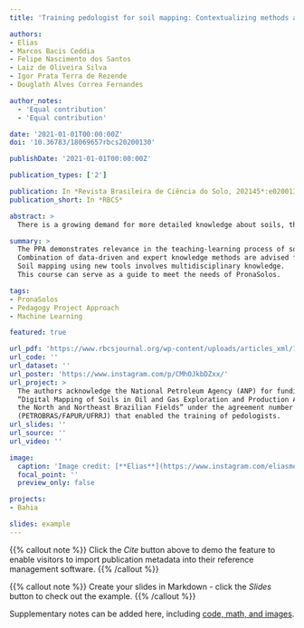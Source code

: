 ```yaml
---
title: 'Training pedologist for soil mapping: Contextualizing methods and its accuracy using the project pedagogy approach'

authors:
- Elias
- Marcos Bacis Ceddia
- Felipe Nascimento dos Santos
- Laiz de Oliveira Silva
- Igor Prata Terra de Rezende
- Douglath Alves Correa Fernandes

author_notes:
  - 'Equal contribution'
  - 'Equal contribution'

date: '2021-01-01T00:00:00Z'
doi: '10.36783/18069657rbcs20200130'

publishDate: '2021-01-01T00:00:00Z'

publication_types: ['2']

publication: In *Revista Brasileira de Ciência do Solo, 202145*:e0200130*
publication_short: In *RBCS*

abstract: >
  There is a growing demand for more detailed knowledge about soils, their functions, and connections with human activities and environmental services. In Brazil, where soil survey and mapping have been scarce since the 1990s, there is a remarkable sense of urgency. Recently, a national soil program was created (PronaSolos) to attend to the massive demand for soil information. PronaSolos is an effort to return to the systematic soil mapping of the national territory, which requires many pedologists who master the traditional knowledge of soil mapping, but above all, the modern and accurate digital soil mapping (DSM) techniques. Based on these aspects, this study aims to address the technical and educational aspects inherent in the training process of new pedologists by contextualizing different soil mapping methods using the pedagogy project approach (PPA). Specifically, the study sought to assess the following subjects: (i) evaluate the learning process of different apprentices in performing soil survey and mapping in a small training area; (ii) compare maps generated by conventional soil mapping (CSM) and DSM using two probabilistic design for validation (SRS - Simple Random Sampling and SSRS - Stratified Simple Random Sampling). The DSM techniques evaluated were Multinomial Logistic Regression (MLR) and Random Forest (RF). For the course, four apprentices were selected and trained in both CSM and DSM techniques. Finally, they were asked about the learning process in the PPA and improvement for future courses. This study showed that: (a) the PPA is promising to train new pedologists since, by mixing theoretical activities and contextualized practices (a project in progress), it not only awakens great motivation and critical capacity but also develops the ability for apprentices to find solutions in an area in constant evolution; (b) the quality of the maps changed significantly according to the validation sample design applied. The CSM presented better quality than DSM, mainly when using SSRS. The RF presented equivalent accuracy to CSM using SRS. Irrespective of validation sample design, the MLR presented the lowest accuracy; (c) The CSMs presented higher user’s accuracy while the DSMs presented higher producer’s accuracy; (d) The quality of CSM generated by the apprentices was not clearly related to the previous experience and knowledge in soil science.

summary: >
  The PPA demonstrates relevance in the teaching-learning process of soil mapping.
  Combination of data-driven and expert knowledge methods are advised for future courses.
  Soil mapping using new tools involves multidisciplinary knowledge.
  This course can serve as a guide to meet the needs of PronaSolos.

tags:
- PronaSolos
- Pedagogy Project Approach
- Machine Learning

featured: true

url_pdf: 'https://www.rbcsjournal.org/wp-content/uploads/articles_xml/1806-9657-rbcs-45-e0200130/1806-9657-rbcs-45-e0200130.x22228.pdf'
url_code: ''
url_dataset: ''
url_poster: 'https://www.instagram.com/p/CMhOJkbDZxx/'
url_project: >
  The authors acknowledge the National Petroleum Agency (ANP) for funding the project
  “Digital Mapping of Soils in Oil and Gas Exploration and Production Areas - Case Studies of
  the North and Northeast Brazilian Fields” under the agreement number 5850.0105881.17.9
  (PETROBRAS/FAPUR/UFRRJ) that enabled the training of pedologists.
url_slides: ''
url_source: ''
url_video: ''

image:
  caption: 'Image credit: [**Elias**](https://www.instagram.com/eliasmendescosta/?hl=pt-br)'
  focal_point: ''
  preview_only: false

projects:
- Bahia

slides: example
---
```


{{% callout note %}}
Click the _Cite_ button above to demo the feature to enable visitors to import publication metadata into their reference management software.
{{% /callout %}}

{{% callout note %}}
Create your slides in Markdown - click the _Slides_ button to check out the example.
{{% /callout %}}

Supplementary notes can be added here, including [code, math, and images](https://wowchemy.com/docs/writing-markdown-latex/).
